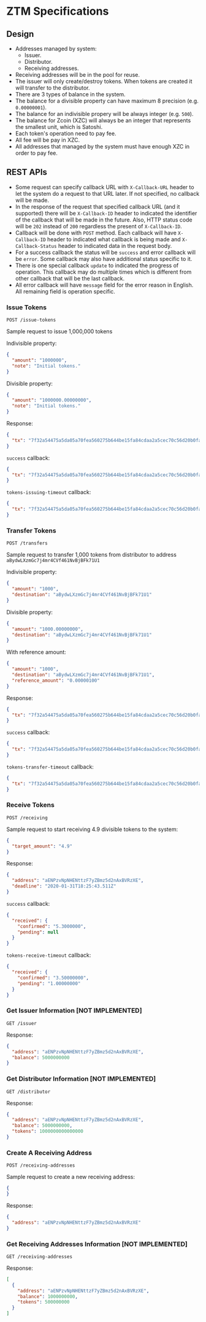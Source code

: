 # ZTM Specifications

## Design

- Addresses managed by system:
  - Issuer.
  - Distributor.
  - Receiving addresses.
- Receiving addresses will be in the pool for reuse.
- The issuer will only create/destroy tokens. When tokens are created it will transfer to the distributor.
- There are 3 types of balance in the system.
- The balance for a divisible property can have maximum 8 precision (e.g. `0.00000001`).
- The balance for an indivisible propery will be always integer (e.g. `500`).
- The balance for Zcoin (XZC) will always be an integer that represents the smallest unit, which is Satoshi.
- Each token's operation need to pay fee.
- All fee will be pay in XZC.
- All addresses that managed by the system must have enough XZC in order to pay fee.

## REST APIs

- Some request can specify callback URL with `X-Callback-URL` header to let the system do a request to that URL later. If not specified, no callback will be made.
- In the response of the request that specified callback URL (and it supported) there will be `X-Callback-ID` header to indicated the identifier of the callback that will be made in the future. Also, HTTP status code will be `202` instead of `200` regardless the present of `X-Callback-ID`.
- Callback will be done with `POST` method. Each callback will have `X-Callback-ID` header to indicated what callback is being made and `X-Callback-Status` header to indicated data in the request body.
- For a success callback the status will be `success` and error callback will be `error`. Some callback may also have additional status specific to it.
- There is one special callback `update` to indicated the progress of operation. This callback may do multiple times which is different from other callback that will be the last callback.
- All error callback will have `message` field for the error reason in English. All remaining field is operation specific.

### Issue Tokens

```
POST /issue-tokens
```

Sample request to issue 1,000,000 tokens

Indivisible property:

```json
{
  "amount": "1000000",
  "note": "Initial tokens."
}
```

Divisible property:

```json
{
  "amount": "1000000.00000000",
  "note": "Initial tokens."
}
```

Response:

```json
{
  "tx": "7f32a54475a5da05a70fea560275b644be15fa84cdaa2a5cec70c56d20b0fad3"
}
```

`success` callback:

```json
{
  "tx": "7f32a54475a5da05a70fea560275b644be15fa84cdaa2a5cec70c56d20b0fad3"
}
```

`tokens-issuing-timeout` callback:

```json
{
  "tx": "7f32a54475a5da05a70fea560275b644be15fa84cdaa2a5cec70c56d20b0fad3"
}
```

### Transfer Tokens

```
POST /transfers
```

Sample request to transfer 1,000 tokens from distributor to address `aBydwLXzmGc7j4mr4CVf461NvBjBFk71U1`

Indivisible property:

```json
{
  "amount": "1000",
  "destination": "aBydwLXzmGc7j4mr4CVf461NvBjBFk71U1"
}
```

Divisible property:

```json
{
  "amount": "1000.00000000",
  "destination": "aBydwLXzmGc7j4mr4CVf461NvBjBFk71U1"
}
```

With reference amount:

```json
{
  "amount": "1000",
  "destination": "aBydwLXzmGc7j4mr4CVf461NvBjBFk71U1",
  "reference_amount": "0.00000100"
}
```

Response:

```json
{
  "tx": "7f32a54475a5da05a70fea560275b644be15fa84cdaa2a5cec70c56d20b0fad3"
}
```

`success` callback:

```json
{
  "tx": "7f32a54475a5da05a70fea560275b644be15fa84cdaa2a5cec70c56d20b0fad3"
}
```

`tokens-transfer-timeout` callback:

```json
{
  "tx": "7f32a54475a5da05a70fea560275b644be15fa84cdaa2a5cec70c56d20b0fad3"
}
```

### Receive Tokens

```
POST /receiving
```

Sample request to start receiving 4.9 divisible tokens to the system:

```json
{
  "target_amount": "4.9"
}
```

Response:

```json
{
  "address": "aENPzvNpNHENttzF7yZBmz5d2nAxBVRzXE",
  "deadline": "2020-01-31T18:25:43.511Z"
}
```

`success` callback:

```json
{
  "received": {
    "confirmed": "5.3000000",
    "pending": null
  }
}
```

`tokens-receive-timeout` callback:

```json
{
  "received": {
    "confirmed": "3.50000000",
    "pending": "1.00000000"
  }
}
```

### Get Issuer Information [NOT IMPLEMENTED]

```
GET /issuer
```

Response:

```json
{
  "address": "aENPzvNpNHENttzF7yZBmz5d2nAxBVRzXE",
  "balance": 5000000000
}
```

### Get Distributor Information [NOT IMPLEMENTED]

```
GET /distributor
```

Response:

```json
{
  "address": "aENPzvNpNHENttzF7yZBmz5d2nAxBVRzXE",
  "balance": 5000000000,
  "tokens": 1000000000000000
}
```

### Create A Receiving Address

```
POST /receiving-addresses
```

Sample request to create a new receiving address:

```json
{
}
```

Response:

```json
{
  "address": "aENPzvNpNHENttzF7yZBmz5d2nAxBVRzXE"
}
```

### Get Receiving Addresses Information [NOT IMPLEMENTED]

```
GET /receiving-addresses
```

Response:

```json
[
  {
    "address": "aENPzvNpNHENttzF7yZBmz5d2nAxBVRzXE",
    "balance": 1000000000,
    "tokens": 500000000
  }
]
```
